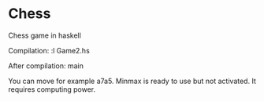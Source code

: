 # Chess
Chess game in haskell


Compilation:
:l Game2.hs

After compilation:
main

You can move for example a7a5.
Minmax is ready to use but not activated. It requires computing power.
